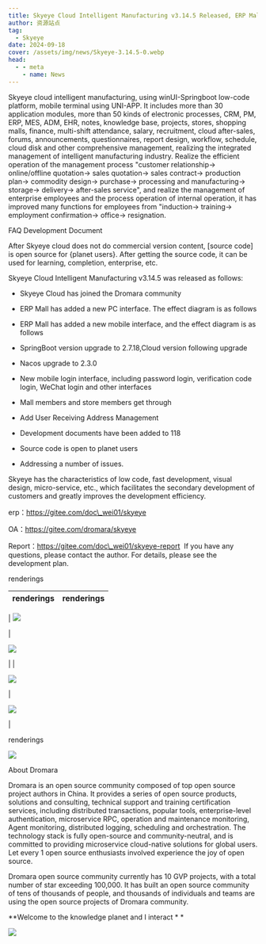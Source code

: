 ```yaml
---
title: Skyeye Cloud Intelligent Manufacturing v3.14.5 Released, ERP Mall
author: 资源站点
tag:
  - Skyeye
date: 2024-09-18
cover: /assets/img/news/Skyeye-3.14.5-0.webp
head:
  - - meta
    - name: News
---
```


Skyeye cloud intelligent manufacturing, using winUI-Springboot low-code platform, mobile terminal using UNI-APP. It includes more than 30 application modules, more than 50 kinds of electronic processes, CRM, PM, ERP, MES, ADM, EHR, notes, knowledge base, projects, stores, shopping malls, finance, multi-shift attendance, salary, recruitment, cloud after-sales, forums, announcements, questionnaires, report design, workflow, schedule, cloud disk and other comprehensive management, realizing the integrated management of intelligent manufacturing industry. Realize the efficient operation of the management process "customer relationship-> online/offline quotation-> sales quotation-> sales contract-> production plan-> commodity design-> purchase-> processing and manufacturing-> storage-> delivery-> after-sales service", and realize the management of enterprise employees and the process operation of internal operation, it has improved many functions for employees from "induction-> training-> employment confirmation-> office-> resignation.

FAQ Development Document

After Skyeye cloud does not do commercial version content, [source code] is open source for {planet users}. After getting the source code, it can be used for learning, completion, enterprise, etc.

Skyeye Cloud Intelligent Manufacturing v3.14.5 was released as follows:

* Skyeye Cloud has joined the Dromara community

* ERP Mall has added a new PC interface. The effect diagram is as follows

* ERP Mall has added a new mobile interface, and the effect diagram is as follows

* SpringBoot version upgrade to 2.7.18,Cloud version following upgrade

* Nacos upgrade to 2.3.0

* New mobile login interface, including password login, verification code login, WeChat login and other interfaces

* Mall members and store members get through

* Add User Receiving Address Management

* Development documents have been added to 118

* Source code is open to planet users

* Addressing a number of issues.
    

Skyeye has the characteristics of low code, fast development, visual design, micro-service, etc., which facilitates the secondary development of customers and greatly improves the development efficiency.

erp：https://gitee.com/doc\_wei01/skyeye

OA：https://gitee.com/dromara/skyeye

Report：https://gitee.com/doc\_wei01/skyeye-report  If you have any questions, please contact the author. For details, please see the development plan.

renderings

| renderings | renderings |
| --- | --- |
| 
![](/assets/img/news/Skyeye-3.14.5-0.webp)

 | 

![](/assets/img/news/Skyeye-3.14.5-1.webp)

 |
| 

![](/assets/img/news/Skyeye-3.14.5-2.webp)

 | 

![](/assets/img/news/Skyeye-3.14.5-3.webp)

 |

renderings

![](/assets/img/news/Skyeye-3.14.5-4.webp)

About Dromara

Dromara is an open source community composed of top open source project authors in China. It provides a series of open source products, solutions and consulting, technical support and training certification services, including distributed transactions, popular tools, enterprise-level authentication, microservice RPC, operation and maintenance monitoring, Agent monitoring, distributed logging, scheduling and orchestration. The technology stack is fully open-source and community-neutral, and is committed to providing microservice cloud-native solutions for global users. Let every 1 open source enthusiasts involved experience the joy of open source.



Dromara open source community currently has 10 GVP projects, with a total number of star exceeding 100,000. It has built an open source community of tens of thousands of people, and thousands of individuals and teams are using the open source projects of Dromara community.

**Welcome to the knowledge planet and I interact * *

![](/assets/img/qrcode_zsxq.webp)
